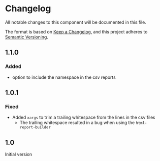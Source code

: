# Changelog

All notable changes to this component will be documented in this file.

The format is based on [Keep a Changelog](https://keepachangelog.com/en/1.1.0/),
and this project adheres to [Semantic Versioning](https://semver.org/spec/v2.0.0.html).

## 1.1.0

### Added

* option to include the namespace in the csv reports

## 1.0.1

### Fixed

* Added `xargs` to trim a trailing whitespace from the lines in the csv files
  * The trailing whitespace resulted in a bug when using the `html-report-builder`

## 1.0

Initial version
